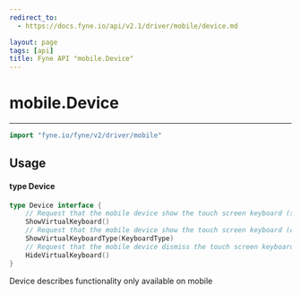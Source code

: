 ```yaml
---
redirect_to:
  - https://docs.fyne.io/api/v2.1/driver/mobile/device.md

layout: page
tags: [api]
title: Fyne API "mobile.Device"
---
```



# mobile.Device
---
```go
import "fyne.io/fyne/v2/driver/mobile"
```

## Usage

#### type Device

```go
type Device interface {
	// Request that the mobile device show the touch screen keyboard (standard layout)
	ShowVirtualKeyboard()
	// Request that the mobile device show the touch screen keyboard (custom layout)
	ShowVirtualKeyboardType(KeyboardType)
	// Request that the mobile device dismiss the touch screen keyboard
	HideVirtualKeyboard()
}
```

Device describes functionality only available on mobile
